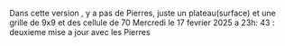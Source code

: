Dans cette version , y a pas de Pierres, juste un plateau(surface) et une grille de 9x9 et des cellule de 70
Mercredi le 17 fevrier 2025 a 23h: 43 : deuxieme mise a jour avec les Pierres
